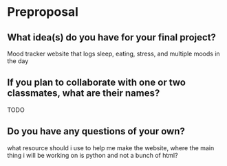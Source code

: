 # Preproposal

## What idea(s) do you have for your final project?

Mood tracker website that logs sleep, eating, stress, and multiple moods in the day

## If you plan to collaborate with one or two classmates, what are their names?

TODO

## Do you have any questions of your own?

what resource should i use to help me make the website, where the main thing i will be working on is python and not a bunch of html?
